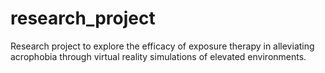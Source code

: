 # research_project

Research project to explore the efficacy of exposure therapy in alleviating acrophobia through virtual reality simulations of elevated environments.
